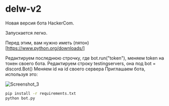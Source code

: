 # delw-v2
Новая версия бота HackerCom.


Запускается легко.

Перед этим, вам нужно иметь (пятон)[https://www.python.org/downloads/]

Редактируем последнюю строчку, где bot.run("token"), меняем token на токен своего бота.
Редактируем строку testingservers, она под bot = discord.Bot()
Меняем id на id своего сервера
Приглашаем бота, используя это:

![Screenshot_3](https://user-images.githubusercontent.com/102914352/164986401-7e1af820-6e6e-4d10-841d-802e764c5589.png)


```cmd
pip install -r requirements.txt
python bot.py
```

